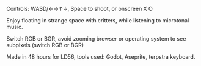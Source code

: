 Controls: WASD/←→↑↓, Space to shoot, or onscreen X O

Enjoy floating in strange space with critters, while listening to microtonal music.

Switch RGB or BGR, avoid zooming browser or operating system to see subpixels (switch RGB or BGR)

Made in 48 hours for LD56, tools used: Godot, Aseprite, terpstra keyboard.
